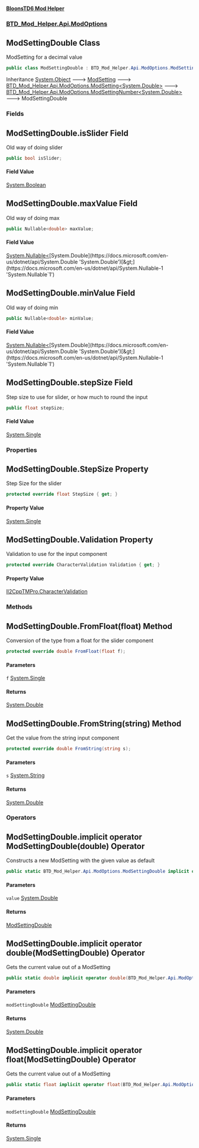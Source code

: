 #### [BloonsTD6 Mod Helper](README.md 'README')
### [BTD_Mod_Helper.Api.ModOptions](README.md#BTD_Mod_Helper.Api.ModOptions 'BTD_Mod_Helper.Api.ModOptions')

## ModSettingDouble Class

ModSetting for a decimal value

```csharp
public class ModSettingDouble : BTD_Mod_Helper.Api.ModOptions.ModSettingNumber<double>
```

Inheritance [System.Object](https://docs.microsoft.com/en-us/dotnet/api/System.Object 'System.Object') &#129106; [ModSetting](BTD_Mod_Helper.Api.ModOptions.ModSetting.md 'BTD_Mod_Helper.Api.ModOptions.ModSetting') &#129106; [BTD_Mod_Helper.Api.ModOptions.ModSetting&lt;](BTD_Mod_Helper.Api.ModOptions.ModSetting_T_.md 'BTD_Mod_Helper.Api.ModOptions.ModSetting<T>')[System.Double](https://docs.microsoft.com/en-us/dotnet/api/System.Double 'System.Double')[&gt;](BTD_Mod_Helper.Api.ModOptions.ModSetting_T_.md 'BTD_Mod_Helper.Api.ModOptions.ModSetting<T>') &#129106; [BTD_Mod_Helper.Api.ModOptions.ModSettingNumber&lt;](BTD_Mod_Helper.Api.ModOptions.ModSettingNumber_T_.md 'BTD_Mod_Helper.Api.ModOptions.ModSettingNumber<T>')[System.Double](https://docs.microsoft.com/en-us/dotnet/api/System.Double 'System.Double')[&gt;](BTD_Mod_Helper.Api.ModOptions.ModSettingNumber_T_.md 'BTD_Mod_Helper.Api.ModOptions.ModSettingNumber<T>') &#129106; ModSettingDouble
### Fields

<a name='BTD_Mod_Helper.Api.ModOptions.ModSettingDouble.isSlider'></a>

## ModSettingDouble.isSlider Field

Old way of doing slider

```csharp
public bool isSlider;
```

#### Field Value
[System.Boolean](https://docs.microsoft.com/en-us/dotnet/api/System.Boolean 'System.Boolean')

<a name='BTD_Mod_Helper.Api.ModOptions.ModSettingDouble.maxValue'></a>

## ModSettingDouble.maxValue Field

Old way of doing max

```csharp
public Nullable<double> maxValue;
```

#### Field Value
[System.Nullable&lt;](https://docs.microsoft.com/en-us/dotnet/api/System.Nullable-1 'System.Nullable`1')[System.Double](https://docs.microsoft.com/en-us/dotnet/api/System.Double 'System.Double')[&gt;](https://docs.microsoft.com/en-us/dotnet/api/System.Nullable-1 'System.Nullable`1')

<a name='BTD_Mod_Helper.Api.ModOptions.ModSettingDouble.minValue'></a>

## ModSettingDouble.minValue Field

Old way of doing min

```csharp
public Nullable<double> minValue;
```

#### Field Value
[System.Nullable&lt;](https://docs.microsoft.com/en-us/dotnet/api/System.Nullable-1 'System.Nullable`1')[System.Double](https://docs.microsoft.com/en-us/dotnet/api/System.Double 'System.Double')[&gt;](https://docs.microsoft.com/en-us/dotnet/api/System.Nullable-1 'System.Nullable`1')

<a name='BTD_Mod_Helper.Api.ModOptions.ModSettingDouble.stepSize'></a>

## ModSettingDouble.stepSize Field

Step size to use for slider, or how much to round the input

```csharp
public float stepSize;
```

#### Field Value
[System.Single](https://docs.microsoft.com/en-us/dotnet/api/System.Single 'System.Single')
### Properties

<a name='BTD_Mod_Helper.Api.ModOptions.ModSettingDouble.StepSize'></a>

## ModSettingDouble.StepSize Property

Step Size for the slider

```csharp
protected override float StepSize { get; }
```

#### Property Value
[System.Single](https://docs.microsoft.com/en-us/dotnet/api/System.Single 'System.Single')

<a name='BTD_Mod_Helper.Api.ModOptions.ModSettingDouble.Validation'></a>

## ModSettingDouble.Validation Property

Validation to use for the input component

```csharp
protected override CharacterValidation Validation { get; }
```

#### Property Value
[Il2CppTMPro.CharacterValidation](https://docs.microsoft.com/en-us/dotnet/api/Il2CppTMPro.CharacterValidation 'Il2CppTMPro.CharacterValidation')
### Methods

<a name='BTD_Mod_Helper.Api.ModOptions.ModSettingDouble.FromFloat(float)'></a>

## ModSettingDouble.FromFloat(float) Method

Conversion of the type from a float for the slider component

```csharp
protected override double FromFloat(float f);
```
#### Parameters

<a name='BTD_Mod_Helper.Api.ModOptions.ModSettingDouble.FromFloat(float).f'></a>

`f` [System.Single](https://docs.microsoft.com/en-us/dotnet/api/System.Single 'System.Single')

#### Returns
[System.Double](https://docs.microsoft.com/en-us/dotnet/api/System.Double 'System.Double')

<a name='BTD_Mod_Helper.Api.ModOptions.ModSettingDouble.FromString(string)'></a>

## ModSettingDouble.FromString(string) Method

Get the value from the string input component

```csharp
protected override double FromString(string s);
```
#### Parameters

<a name='BTD_Mod_Helper.Api.ModOptions.ModSettingDouble.FromString(string).s'></a>

`s` [System.String](https://docs.microsoft.com/en-us/dotnet/api/System.String 'System.String')

#### Returns
[System.Double](https://docs.microsoft.com/en-us/dotnet/api/System.Double 'System.Double')
### Operators

<a name='BTD_Mod_Helper.Api.ModOptions.ModSettingDouble.op_ImplicitBTD_Mod_Helper.Api.ModOptions.ModSettingDouble(double)'></a>

## ModSettingDouble.implicit operator ModSettingDouble(double) Operator

Constructs a new ModSetting with the given value as default

```csharp
public static BTD_Mod_Helper.Api.ModOptions.ModSettingDouble implicit operator ModSettingDouble(double value);
```
#### Parameters

<a name='BTD_Mod_Helper.Api.ModOptions.ModSettingDouble.op_ImplicitBTD_Mod_Helper.Api.ModOptions.ModSettingDouble(double).value'></a>

`value` [System.Double](https://docs.microsoft.com/en-us/dotnet/api/System.Double 'System.Double')

#### Returns
[ModSettingDouble](BTD_Mod_Helper.Api.ModOptions.ModSettingDouble.md 'BTD_Mod_Helper.Api.ModOptions.ModSettingDouble')

<a name='BTD_Mod_Helper.Api.ModOptions.ModSettingDouble.op_Implicitdouble(BTD_Mod_Helper.Api.ModOptions.ModSettingDouble)'></a>

## ModSettingDouble.implicit operator double(ModSettingDouble) Operator

Gets the current value out of a ModSetting

```csharp
public static double implicit operator double(BTD_Mod_Helper.Api.ModOptions.ModSettingDouble modSettingDouble);
```
#### Parameters

<a name='BTD_Mod_Helper.Api.ModOptions.ModSettingDouble.op_Implicitdouble(BTD_Mod_Helper.Api.ModOptions.ModSettingDouble).modSettingDouble'></a>

`modSettingDouble` [ModSettingDouble](BTD_Mod_Helper.Api.ModOptions.ModSettingDouble.md 'BTD_Mod_Helper.Api.ModOptions.ModSettingDouble')

#### Returns
[System.Double](https://docs.microsoft.com/en-us/dotnet/api/System.Double 'System.Double')

<a name='BTD_Mod_Helper.Api.ModOptions.ModSettingDouble.op_Implicitfloat(BTD_Mod_Helper.Api.ModOptions.ModSettingDouble)'></a>

## ModSettingDouble.implicit operator float(ModSettingDouble) Operator

Gets the current value out of a ModSetting

```csharp
public static float implicit operator float(BTD_Mod_Helper.Api.ModOptions.ModSettingDouble modSettingDouble);
```
#### Parameters

<a name='BTD_Mod_Helper.Api.ModOptions.ModSettingDouble.op_Implicitfloat(BTD_Mod_Helper.Api.ModOptions.ModSettingDouble).modSettingDouble'></a>

`modSettingDouble` [ModSettingDouble](BTD_Mod_Helper.Api.ModOptions.ModSettingDouble.md 'BTD_Mod_Helper.Api.ModOptions.ModSettingDouble')

#### Returns
[System.Single](https://docs.microsoft.com/en-us/dotnet/api/System.Single 'System.Single')
